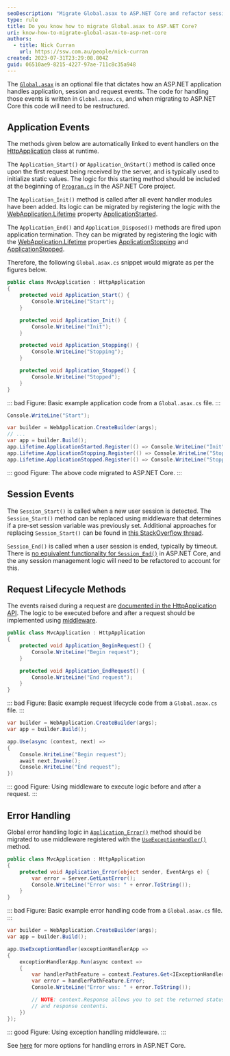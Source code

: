 ```yaml
---
seoDescription: "Migrate Global.asax to ASP.NET Core and refactor session management logic to leverage middleware."
type: rule
title: Do you know how to migrate Global.asax to ASP.NET Core?
uri: know-how-to-migrate-global-asax-to-asp-net-core
authors:
  - title: Nick Curran
    url: https://ssw.com.au/people/nick-curran
created: 2023-07-31T23:29:08.804Z
guid: 06510ae9-8215-4227-97ae-711c8c35a948
---
```

The [`Global.asax`](https://learn.microsoft.com/en-us/previous-versions/dotnet/netframework-4.0/2027ewzw(v=vs.100)) is an optional file that dictates how an ASP.NET application handles application, session and request events. The code for handling those events is written in `Global.asax.cs`, and when migrating to ASP.NET Core this code will need to be restructured.

## Application Events

The methods given below are automatically linked to event handlers on the [HttpApplication](https://learn.microsoft.com/en-us/dotnet/api/system.web.httpapplication?view=netframework-4.8.1) class at runtime.

The `Application_Start()` or `Application_OnStart()` method is called once upon the first request being received by the server, and is typically used to initialize static values. The logic for this starting method should be included at the beginning of [`Program.cs`](https://learn.microsoft.com/en-us/aspnet/core/fundamentals/startup?view=aspnetcore-7.0) in the ASP.NET Core project.

The `Application_Init()` method is called after all event handler modules have been added. Its logic can be migrated by registering the logic with the [WebApplication.Lifetime](https://learn.microsoft.com/en-us/dotnet/api/microsoft.aspnetcore.builder.webapplication.lifetime?view=aspnetcore-7.0) property [ApplicationStarted](https://learn.microsoft.com/en-us/dotnet/api/microsoft.extensions.hosting.ihostapplicationlifetime.applicationstarted?view=dotnet-plat-ext-7.0#microsoft-extensions-hosting-ihostapplicationlifetime-applicationstarted).

The `Application_End()` and `Application_Disposed()` methods are fired upon application termination. They can be migrated by registering the logic with the [WebApplication.Lifetime](https://learn.microsoft.com/en-us/dotnet/api/microsoft.aspnetcore.builder.webapplication.lifetime?view=aspnetcore-7.0) properties [ApplicationStopping](https://learn.microsoft.com/en-us/dotnet/api/microsoft.extensions.hosting.ihostapplicationlifetime.applicationstopping?view=dotnet-plat-ext-7.0#microsoft-extensions-hosting-ihostapplicationlifetime-applicationstopping) and [ApplicationStopped](https://learn.microsoft.com/en-us/dotnet/api/microsoft.extensions.hosting.ihostapplicationlifetime.applicationstopped?view=dotnet-plat-ext-7.0#microsoft-extensions-hosting-ihostapplicationlifetime-applicationstopped).

Therefore, the following `Global.asax.cs` snippet would migrate as per the figures below.

```cs
public class MvcApplication : HttpApplication
{
    protected void Application_Start() {
        Console.WriteLine("Start");
    }

    protected void Application_Init() {
        Console.WriteLine("Init");
    }

    protected void Application_Stopping() {
        Console.WriteLine("Stopping");
    }

    protected void Application_Stopped() {
        Console.WriteLine("Stopped");
    }
}
```
::: bad
Figure: Basic example application code from a `Global.asax.cs` file.
:::

```cs
Console.WriteLine("Start");

var builder = WebApplication.CreateBuilder(args);
// ...
var app = builder.Build();
app.Lifetime.ApplicationStarted.Register(() => Console.WriteLine("Init"));
app.Lifetime.ApplicationStopping.Register(() => Console.WriteLine("Stopping"));
app.Lifetime.ApplicationStopped.Register(() => Console.WriteLine("Stopped"));
```
::: good
Figure: The above code migrated to ASP.NET Core.
:::

## Session Events

The `Session_Start()` is called when a new user session is detected. The `Session_Start()` method can be replaced using middleware that determines if a pre-set session variable was previously set. Additional approaches for replacing `Session_Start()` can be found in [this StackOverflow thread](https://stackoverflow.com/questions/52533831/is-there-a-session-start-equivalent-in-net-core-mvc-2-1).

`Session_End()` is called when a user session is ended, typically by timeout. There is [no equivalent functionality for `Session_End()`](https://github.com/aspnet/Session/issues/20) in ASP.NET Core, and the any session management logic will need to be refactored to account for this.

## Request Lifecycle Methods

The events raised during a request are [documented in the HttpApplication API](https://learn.microsoft.com/en-us/dotnet/api/system.web.httpapplication?view=netframework-4.8.1#remarks). The logic to be executed before and after a request should be implemented using [middleware](https://learn.microsoft.com/en-us/aspnet/core/fundamentals/middleware/?view=aspnetcore-7.0).

```cs
public class MvcApplication : HttpApplication
{
    protected void Application_BeginRequest() {
        Console.WriteLine("Begin request");
    }

    protected void Application_EndRequest() {
        Console.WriteLine("End request");
    }
}
```
::: bad
Figure: Basic example request lifecycle code from a `Global.asax.cs` file.
:::

```cs
var builder = WebApplication.CreateBuilder(args);
var app = builder.Build();

app.Use(async (context, next) => 
{
    Console.WriteLine("Begin request");
    await next.Invoke();
    Console.WriteLine("End request");
})
```
::: good
Figure: Using middleware to execute logic before and after a request.
:::

## Error Handling

Global error handling logic in [`Application_Error()`](https://learn.microsoft.com/en-us/dotnet/api/system.web.httpapplication.error?view=netframework-4.8.1) method should be migrated to use middleware registered with the [`UseExceptionHandler()`](https://learn.microsoft.com/en-us/dotnet/api/microsoft.aspnetcore.builder.exceptionhandlerextensions.useexceptionhandler?view=aspnetcore-7.0) method.

```cs
public class MvcApplication : HttpApplication
{
    protected void Application_Error(object sender, EventArgs e) {
        var error = Server.GetLastError();
        Console.WriteLine("Error was: " + error.ToString());
    }
}
```
::: bad
Figure: Basic example error handling code from a `Global.asax.cs` file.
:::

```cs
var builder = WebApplication.CreateBuilder(args);
var app = builder.Build();

app.UseExceptionHandler(exceptionHandlerApp => 
{
    exceptionHandlerApp.Run(async context =>
    {
        var handlerPathFeature = context.Features.Get<IExceptionHandlerPathFeature>();
        var error = handlerPathFeature.Error;
        Console.WriteLine("Error was: " + error.ToString());

        // NOTE: context.Response allows you to set the returned status code
        // and response contents.
    })
});
```
::: good
Figure: Using exception handling middleware.
:::

See [here](https://learn.microsoft.com/en-us/aspnet/core/web-api/handle-errors?view=aspnetcore-7.0) for more options for handling errors in ASP.NET Core.
